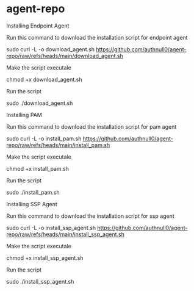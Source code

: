 # agent-repo
Installing Endpoint Agent


Run this command to download the installation script for endpoint agent 


sudo curl -L -o download_agent.sh https://github.com/authnull0/agent-repo/raw/refs/heads/main/download_agent.sh


Make the script executale 


chmod +x download_agent.sh


Run the script


sudo ./download_agent.sh


Installing PAM


Run this command to download the installation script for pam agent 


sudo curl -L -o install_pam.sh https://github.com/authnull0/agent-repo/raw/refs/heads/main/install_pam.sh


Make the script executale 


chmod +x install_pam.sh


Run the script


sudo ./install_pam.sh


Installing SSP Agent


Run this command to download the installation script for ssp agent 


sudo curl -L -o install_ssp_agent.sh https://github.com/authnull0/agent-repo/raw/refs/heads/main/install_ssp_agent.sh


Make the script executale 


chmod +x install_ssp_agent.sh


Run the script


sudo ./install_ssp_agent.sh




